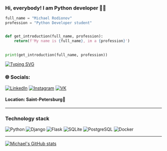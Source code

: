 ### Hi, everybody! I am Python developer 🐍👋 
```python
full_name = "Michael Rodionov"
profession = "Python Developer student"


def get_introduction(full_name, profession):
    return(f'My name is {full_name}, im a {profession}')
    
    
print(get_introduction(full_name, profession))
```
[![Typing SVG](https://readme-typing-svg.herokuapp.com?font=&color=21D2F7&lines=My+name+is+Michael+Rodionov+%F0%9F%98%8E)](https://git.io/typing-svg)
### 🌐 Socials:
[![LinkedIn](https://img.shields.io/badge/LinkedIn-%230077B5.svg?logo=linkedin&logoColor=white)](https://www.linkedin.com/in/michael-rodionov-449497253/) [![Instagram](https://img.shields.io/badge/Instagram-%23E4405F.svg?logo=Instagram&logoColor=white)](https://instagram.com/michaelrodionov?igshid=YmMyMTA2M2Y=) [![VK](https://img.shields.io/badge/VK-%231DA1F2.svg?logo=VK&logoColor=white)](https://m.vk.com/michaelrodionov96)
#### Location: Saint-Petersburg📍
____
### Technology stack
![Python](https://img.shields.io/badge/Python-FFD700.svg?logo=Python&logoColor=blue) ![Django](https://img.shields.io/badge/Django-006400.svg?logo=Django&logoColor=white) ![Flask](https://img.shields.io/badge/Flask-FFFFFF.svg?logo=Flask&logoColor=black) ![SQLite](https://img.shields.io/badge/SQLite-%231DA1F2.svg?logo=SQLite&logoColor=white) ![PostgreSQL](https://img.shields.io/badge/PostgreSQL-FFFFFF.svg?logo=PostgreSQL&logoColor=blue) ![Docker](https://img.shields.io/badge/Docker-%231DA1F2.svg?logo=Docker&logoColor=white)
____
[![Michael's GitHub stats](https://github-readme-stats.vercel.app/api?username=MichaelRodionov)](https://github.com/anuraghazra/github-readme-stats)
